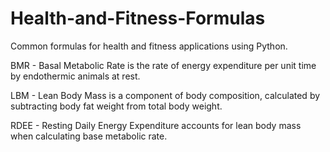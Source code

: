 # Health-and-Fitness-Formulas
Common formulas for health and fitness applications using Python.

BMR - Basal Metabolic Rate is the rate of energy expenditure per unit time by endothermic animals at rest.

LBM - Lean Body Mass is a component of body composition, calculated by subtracting body fat weight from total body weight.

RDEE - Resting Daily Energy Expenditure accounts for lean body mass when calculating base metabolic rate.
